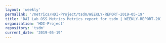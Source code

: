 ```yaml
---
layout: 'weekly'
permalink: '/metrics/HDI-Project/tsdm/WEEKLY-REPORT-2019-05-19'
title: 'DAI Lab OSS Metrics Metrics report for tsdm | WEEKLY-REPORT-2019-05-19'
organization: 'HDI-Project'
repository: 'tsdm'
current_date: '2019-05-19'
---
```

